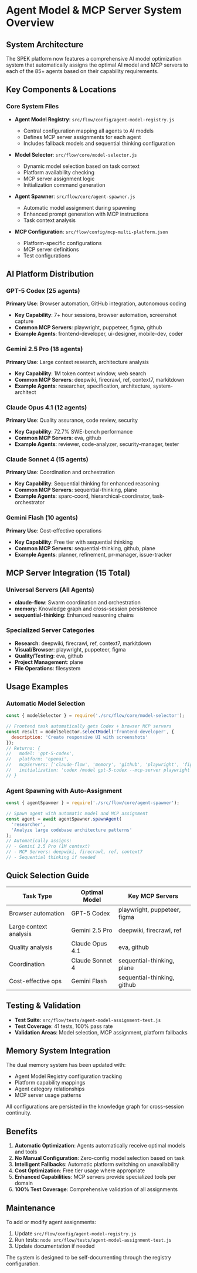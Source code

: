 # Agent Model & MCP Server System Overview

## System Architecture

The SPEK platform now features a comprehensive AI model optimization system that automatically assigns the optimal AI model and MCP servers to each of the 85+ agents based on their capability requirements.

## Key Components & Locations

### Core System Files
- **Agent Model Registry**: `src/flow/config/agent-model-registry.js`
  - Central configuration mapping all agents to AI models
  - Defines MCP server assignments for each agent
  - Includes fallback models and sequential thinking configuration

- **Model Selector**: `src/flow/core/model-selector.js`
  - Dynamic model selection based on task context
  - Platform availability checking
  - MCP server assignment logic
  - Initialization command generation

- **Agent Spawner**: `src/flow/core/agent-spawner.js`
  - Automatic model assignment during spawning
  - Enhanced prompt generation with MCP instructions
  - Task context analysis

- **MCP Configuration**: `src/flow/config/mcp-multi-platform.json`
  - Platform-specific configurations
  - MCP server definitions
  - Test configurations

## AI Platform Distribution

### GPT-5 Codex (25 agents)
**Primary Use**: Browser automation, GitHub integration, autonomous coding
- **Key Capability**: 7+ hour sessions, browser automation, screenshot capture
- **Common MCP Servers**: playwright, puppeteer, figma, github
- **Example Agents**: frontend-developer, ui-designer, mobile-dev, coder

### Gemini 2.5 Pro (18 agents)
**Primary Use**: Large context research, architecture analysis
- **Key Capability**: 1M token context window, web search
- **Common MCP Servers**: deepwiki, firecrawl, ref, context7, markitdown
- **Example Agents**: researcher, specification, architecture, system-architect

### Claude Opus 4.1 (12 agents)
**Primary Use**: Quality assurance, code review, security
- **Key Capability**: 72.7% SWE-bench performance
- **Common MCP Servers**: eva, github
- **Example Agents**: reviewer, code-analyzer, security-manager, tester

### Claude Sonnet 4 (15 agents)
**Primary Use**: Coordination and orchestration
- **Key Capability**: Sequential thinking for enhanced reasoning
- **Common MCP Servers**: sequential-thinking, plane
- **Example Agents**: sparc-coord, hierarchical-coordinator, task-orchestrator

### Gemini Flash (10 agents)
**Primary Use**: Cost-effective operations
- **Key Capability**: Free tier with sequential thinking
- **Common MCP Servers**: sequential-thinking, github, plane
- **Example Agents**: planner, refinement, pr-manager, issue-tracker

## MCP Server Integration (15 Total)

### Universal Servers (All Agents)
- **claude-flow**: Swarm coordination and orchestration
- **memory**: Knowledge graph and cross-session persistence
- **sequential-thinking**: Enhanced reasoning chains

### Specialized Server Categories
- **Research**: deepwiki, firecrawl, ref, context7, markitdown
- **Visual/Browser**: playwright, puppeteer, figma
- **Quality/Testing**: eva, github
- **Project Management**: plane
- **File Operations**: filesystem

## Usage Examples

### Automatic Model Selection
```javascript
const { modelSelector } = require('./src/flow/core/model-selector');

// Frontend task automatically gets Codex + browser MCP servers
const result = modelSelector.selectModel('frontend-developer', {
  description: 'Create responsive UI with screenshots'
});
// Returns: {
//   model: 'gpt-5-codex',
//   platform: 'openai',
//   mcpServers: ['claude-flow', 'memory', 'github', 'playwright', 'figma'],
//   initialization: 'codex /model gpt-5-codex --mcp-server playwright ...'
// }
```

### Agent Spawning with Auto-Assignment
```javascript
const { agentSpawner } = require('./src/flow/core/agent-spawner');

// Spawn agent with automatic model and MCP assignment
const agent = await agentSpawner.spawnAgent(
  'researcher',
  'Analyze large codebase architecture patterns'
);
// Automatically assigns:
// - Gemini 2.5 Pro (1M context)
// - MCP Servers: deepwiki, firecrawl, ref, context7
// - Sequential thinking if needed
```

## Quick Selection Guide

| Task Type | Optimal Model | Key MCP Servers |
|-----------|--------------|-----------------|
| Browser automation | GPT-5 Codex | playwright, puppeteer, figma |
| Large context analysis | Gemini 2.5 Pro | deepwiki, firecrawl, ref |
| Quality analysis | Claude Opus 4.1 | eva, github |
| Coordination | Claude Sonnet 4 | sequential-thinking, plane |
| Cost-effective ops | Gemini Flash | sequential-thinking, github |

## Testing & Validation

- **Test Suite**: `src/flow/tests/agent-model-assignment-test.js`
- **Test Coverage**: 41 tests, 100% pass rate
- **Validation Areas**: Model selection, MCP assignment, platform fallbacks

## Memory System Integration

The dual memory system has been updated with:
- Agent Model Registry configuration tracking
- Platform capability mappings
- Agent category relationships
- MCP server usage patterns

All configurations are persisted in the knowledge graph for cross-session continuity.

## Benefits

1. **Automatic Optimization**: Agents automatically receive optimal models and tools
2. **No Manual Configuration**: Zero-config model selection based on task
3. **Intelligent Fallbacks**: Automatic platform switching on unavailability
4. **Cost Optimization**: Free tier usage where appropriate
5. **Enhanced Capabilities**: MCP servers provide specialized tools per domain
6. **100% Test Coverage**: Comprehensive validation of all assignments

## Maintenance

To add or modify agent assignments:
1. Update `src/flow/config/agent-model-registry.js`
2. Run tests: `node src/flow/tests/agent-model-assignment-test.js`
3. Update documentation if needed

The system is designed to be self-documenting through the registry configuration.